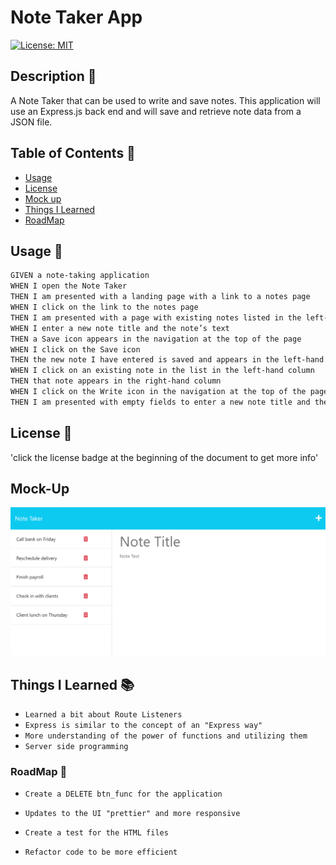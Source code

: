 #  Note Taker App

[![License: MIT](https://img.shields.io/badge/License-MIT-yellow.svg)](https://opensource.org/licenses/MIT)



## Description 🔎

 A Note Taker that can be used to write and save notes. This application will use an Express.js back end and will save and retrieve note data from a JSON file. 

## Table of Contents 📖
- [Usage](#usage-🔑) 
- [License](#license-📝)
- [Mock up](#mock-up) 
- [Things I Learned](#things-i-learned-📚)
- [RoadMap](#roadmap-🧭)

## Usage 🔑
```md
GIVEN a note-taking application
WHEN I open the Note Taker
THEN I am presented with a landing page with a link to a notes page
WHEN I click on the link to the notes page
THEN I am presented with a page with existing notes listed in the left-hand column, plus empty fields to enter a new note title and the note’s text in the right-hand column
WHEN I enter a new note title and the note’s text
THEN a Save icon appears in the navigation at the top of the page
WHEN I click on the Save icon
THEN the new note I have entered is saved and appears in the left-hand column with the other existing notes
WHEN I click on an existing note in the list in the left-hand column
THEN that note appears in the right-hand column
WHEN I click on the Write icon in the navigation at the top of the page
THEN I am presented with empty fields to enter a new note title and the note’s text in the right-hand column
```

## License 📝
'click the license badge at the beginning of the document to get more info'

## Mock-Up 
![mock up](./Develop/public/assets/11-express-homework-demo-01.png)


## Things I Learned 📚
* `Learned a bit about Route Listeners`
* `Express is similar to the concept of an "Express way"`
* `More understanding of the power of functions and utilizing them`
* `Server side programming`





### RoadMap 🧭
 * `Create a DELETE btn_func for the application`

 * `Updates to the UI "prettier" and more responsive`

 * `Create a test for the HTML files`

 * `Refactor code to be more efficient` 

